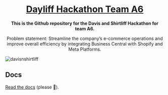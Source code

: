 <div align="center">
  <h1 align="center"><a href="https://www.epicweb.dev/epic-stack">Dayliff Hackathon Team A6</a></h1>
  <strong align="center">
    This is the Github repository for the Davis and Shirtliff Hackathon for team A6.
  </strong>
  <p>
    Problem statement: Streamline the company’s e-commerce operations and improve overall efficiency by integrating Business Central with Shopify and Meta Platforms.
  </p>
</div>

![davisnshirtliff](https://github.com/user-attachments/assets/f3f21026-e331-40a7-aa67-72a64b4ee153)


## Docs

[Read the docs](https://github.com/kooya3/a6-e-shop/blob/main/docs)
(please 🙏).
